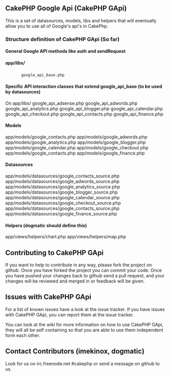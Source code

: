 ## CakePHP Google Api (CakePHP GApi)

This is a set of datasources, models, libs and helpers that will eventually allow you to use all of Google's api's in CakePhp.

### Structure definition of CakePHP GApi (So far)


#### General Google API methods like auth and sendRequest


##### app/libs/
           google_api_base.php

#### Specific API interaction classes that extend google_api_base (to be used by datasources)

On app/libs/
           google_api_adsense.php
           google_api_adwords.php
           google_api_analytics.php
           google_api_blogger.php
           google_api_calendar.php
           google_api_checkout.php
           google_api_contacts.php
           google_api_finance.php

#### Models

app/models/google_contacts.php
app/models/google_adwords.php
app/models/google_analytics.php
app/models/google_blogger.php
app/models/google_calendar.php
app/models/google_checkout.php
app/models/google_contacts.php
app/models/google_finance.php

#### Datasources

app/models/datasources/google_contacts_source.php
app/models/datasources/google_adwords_source.php
app/models/datasources/google_analytics_source.php
app/models/datasources/google_blogger_source.php
app/models/datasources/google_calendar_source.php
app/models/datasources/google_checkout_source.php
app/models/datasources/google_contacts_source.php
app/models/datasources/google_finance_source.php

#### Helpers (dogmatic should define this)

app/views/helpers/chart.php
app/views/helpers/map.php

## Contributing to CakePHP GApi

If you want to help to contribute in any way, please fork the project on github.
Once you have forked the project you can commit your code.
Once you have pushed your changes back to github send a pull request, and your changes will be reviewed and merged in or feedback will be given.

## Issues with CakePHP GApi

For a list of known issues have a look at the issue tracker.
If you have issues with CakePHP GApi, you can report them at the issue tracker. 

You can look at the wiki for more information on how to use CakePHP GApi, they will all be self containing so that you are able to use them independent form each other.

## Contact Contributors (imekinox, dogmatic)

Look for us on irc.freenode.net #cakephp or send a message on github to us.

